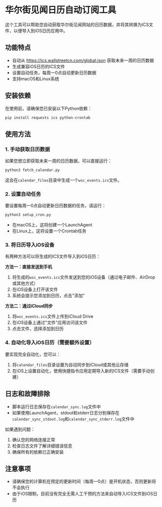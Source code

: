 # 华尔街见闻日历自动订阅工具

这个工具可以帮助您自动获取华尔街见闻网站的日历数据，并将其转换为ICS文件，以便导入到iOS日历应用中。

## 功能特点

- 自动从 https://ics.wallstreetcn.com/global.json 获取未来一周的日历数据
- 生成兼容iOS日历的ICS文件
- 设置自动任务，每周一0点自动更新日历数据
- 支持macOS和Linux系统

## 安装依赖

在使用前，请确保您已安装以下Python依赖：

```bash
pip install requests ics python-crontab
```

## 使用方法

### 1. 手动获取日历数据

如果您想立即获取未来一周的日历数据，可以直接运行：

```bash
python3 fetch_calendar.py
```

这会在`calendar_files`目录中生成一个`wsc_events.ics`文件。

### 2. 设置自动任务

要设置每周一0点自动更新日历数据的任务，请运行：

```bash
python3 setup_cron.py
```

- 在macOS上，这将创建一个LaunchAgent
- 在Linux上，这将设置一个Crontab任务

### 3. 将日历导入iOS设备

有两种方法可以将生成的ICS文件导入到iOS日历：

**方法一：直接发送到手机**

1. 将生成的`wsc_events.ics`文件发送到您的iOS设备（通过电子邮件、AirDrop或其他方式）
2. 在iOS设备上打开该文件
3. 系统会提示您添加到日历，点击"添加"

**方法二：通过iCloud同步**

1. 将`wsc_events.ics`文件上传到iCloud Drive
2. 在iOS设备上通过"文件"应用访问该文件
3. 点击文件，选择添加到日历

### 4. 自动化导入iOS日历（需要额外设置）

要实现完全自动化，您可以：

1. 将`calendar_files`目录设置为自动同步到iCloud或其他云存储
2. 在iOS上设置自动化，使用快捷指令应用定期导入新的ICS文件（需要手动创建）

## 日志和故障排除

- 脚本运行日志保存在`calendar_sync.log`文件中
- 如果使用LaunchAgent，stdout和stderr日志分别保存在`calendar_sync_stdout.log`和`calendar_sync_stderr.log`文件中

如果遇到问题：

1. 确认您的网络连接正常
2. 检查日志文件了解详细错误信息
3. 确保所有的依赖已正确安装

## 注意事项

- 请确保您的计算机在预定的更新时间（每周一0点）是开机状态，否则更新将不会执行
- 由于iOS限制，目前没有完全无需人工干预的方法来自动导入ICS文件到iOS日历 